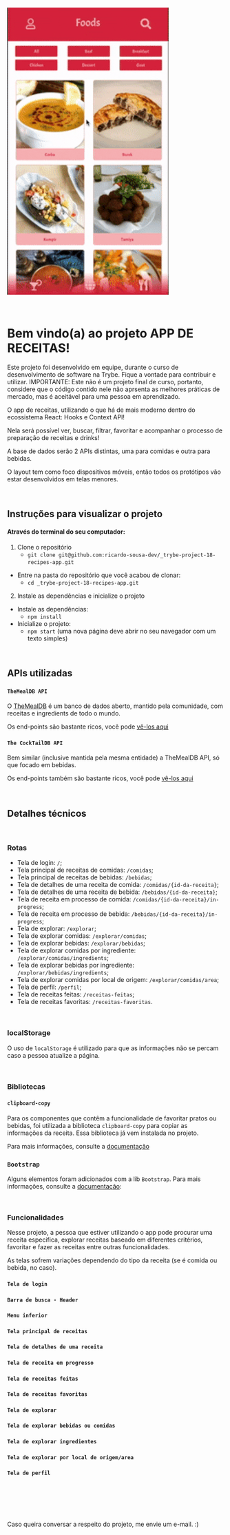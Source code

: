 
![](gif-project.gif)

&nbsp;&nbsp;
# Bem vindo(a) ao projeto APP DE RECEITAS!


Este projeto foi desenvolvido em equipe, durante o curso de desenvolvimento de software na Trybe. Fique a vontade para contribuir e utilizar.
IMPORTANTE: Este não é um projeto final de curso, portanto, considere que o código contido nele não aprsenta as melhores práticas de mercado, mas é aceitável para uma pessoa em aprendizado. 

O app de receitas, utilizando o que há de mais moderno dentro do ecossistema React: Hooks e Context API!

Nela será possível ver, buscar, filtrar, favoritar e acompanhar o processo de preparação de receitas e drinks!

A base de dados serão 2 APIs distintas, uma para comidas e outra para bebidas.

O layout tem como foco dispositivos móveis, então todos os protótipos vão estar desenvolvidos em telas menores.


&nbsp;&nbsp;

## Instruções para visualizar o projeto

#### Através do terminal do seu computador:
1. Clone o repositório
    * `git clone git@github.com:ricardo-sousa-dev/_trybe-project-18-recipes-app.git`
  * Entre na pasta do repositório que você acabou de clonar:
    * `cd _trybe-project-18-recipes-app.git`

2. Instale as dependências e inicialize o projeto
  * Instale as dependências:
    * `npm install`
  * Inicialize o projeto:
    * `npm start` (uma nova página deve abrir no seu navegador com um texto simples)

&nbsp;&nbsp;
## APIs utilizadas

#### `TheMealDB API`

O [TheMealDB](https://www.themealdb.com/) é um banco de dados aberto, mantido pela comunidade, com receitas e ingredients de todo o mundo.

Os end-points são bastante ricos, você pode [vê-los aqui](https://www.themealdb.com/api.php)

#### `The CockTailDB API`

Bem similar (inclusive mantida pela mesma entidade) a TheMealDB API, só que focado em bebidas.

Os end-points também são bastante ricos, você pode [vê-los aqui](https://www.thecocktaildb.com/api.php)

&nbsp;&nbsp;
## Detalhes técnicos
&nbsp;
### Rotas

* Tela de login: `/`;
* Tela principal de receitas de comidas: `/comidas`;
* Tela principal de receitas de bebidas: `/bebidas`;
* Tela de detalhes de uma receita de comida: `/comidas/{id-da-receita}`;
* Tela de detalhes de uma receita de bebida: `/bebidas/{id-da-receita}`;
* Tela de receita em processo de comida: `/comidas/{id-da-receita}/in-progress`;
* Tela de receita em processo de bebida: `/bebidas/{id-da-receita}/in-progress`;
* Tela de explorar: `/explorar`;
* Tela de explorar comidas: `/explorar/comidas`;
* Tela de explorar bebidas: `/explorar/bebidas`;
* Tela de explorar comidas por ingrediente: `/explorar/comidas/ingredients`;
* Tela de explorar bebidas por ingrediente: `/explorar/bebidas/ingredients`;
* Tela de explorar comidas por local de origem: `/explorar/comidas/area`;
* Tela de perfil: `/perfil`;
* Tela de receitas feitas: `/receitas-feitas`;
* Tela de receitas favoritas: `/receitas-favoritas`.

&nbsp;
### localStorage

O uso de `localStorage` é utilizado para que as informações não se percam caso a pessoa atualize a página.

&nbsp;
### Bibliotecas

#### `clipboard-copy`

Para os componentes que contêm a funcionalidade de favoritar pratos ou bebidas, foi utilizada a biblioteca `clipboard-copy` para copiar as informações da receita. Essa biblioteca já vem instalada no projeto.

Para mais informações, consulte a [documentação](https://www.npmjs.com/package/clipboard-copy)

### `Bootstrap` 

Alguns elementos foram adicionados com a lib `Bootstrap`. 
Para mais informações, consulte a [documentação](https://react-bootstrap.github.io/components/buttons/):

&nbsp;
### Funcionalidades

Nesse projeto, a pessoa que estiver utilizando o app pode procurar uma receita especifica, explorar receitas baseado em diferentes critérios, favoritar e fazer as receitas entre outras funcionalidades.

As telas sofrem variações dependendo do tipo da receita (se é comida ou bebida, no caso).


#### `Tela de login`

#### `Barra de busca - Header`

#### `Menu inferior`

#### `Tela principal de receitas`

#### `Tela de detalhes de uma receita`
 
#### `Tela de receita em progresso`

#### `Tela de receitas feitas`

#### `Tela de receitas favoritas`

#### `Tela de explorar`

#### `Tela de explorar bebidas ou comidas`

#### `Tela de explorar ingredientes`

#### `Tela de explorar por local de origem/area`

#### `Tela de perfil`

&nbsp;
---
&nbsp;

Caso queira conversar a respeito do projeto, me envie um e-mail.  :)